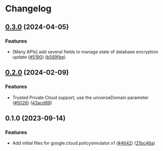 # Changelog

## [0.3.0](https://github.com/googleapis/google-cloud-node/compare/policysimulator-v0.2.0...policysimulator-v0.3.0) (2024-04-05)


### Features

* [Many APIs] add several fields to manage state of database encryption update ([#5190](https://github.com/googleapis/google-cloud-node/issues/5190)) ([b569fbe](https://github.com/googleapis/google-cloud-node/commit/b569fbe1472d0fd71c1bfb58d0b1661814ac5727))

## [0.2.0](https://github.com/googleapis/google-cloud-node/compare/policysimulator-v0.1.0...policysimulator-v0.2.0) (2024-02-09)


### Features

* Trusted Private Cloud support, use the universeDomain parameter  ([#5026](https://github.com/googleapis/google-cloud-node/issues/5026)) ([43acd89](https://github.com/googleapis/google-cloud-node/commit/43acd893e6c428f219d62f0c4264e4db78b99f99))

## 0.1.0 (2023-09-14)


### Features

* Add initial files for google.cloud.policysimulator.v1 ([#4642](https://github.com/googleapis/google-cloud-node/issues/4642)) ([21bc46a](https://github.com/googleapis/google-cloud-node/commit/21bc46a9615e0c54538ad852ea4478797be7c453))
